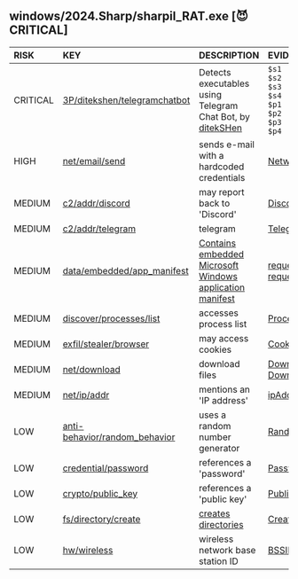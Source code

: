 ## windows/2024.Sharp/sharpil_RAT.exe [😈 CRITICAL]

| RISK | KEY | DESCRIPTION | EVIDENCE |
|:--|:--|:--|:--|
| CRITICAL | [3P/ditekshen/telegramchatbot](https://github.com/ditekshen/detection/blob/e76c93dcdedff04076380ffc60ea54e45b313635/yara/indicator_suspicious.yar#L1293-L1308) | Detects executables using Telegram Chat Bot, by [ditekSHen](https://github.com/ditekshen/detection) | `$s1`<br>`$s2`<br>`$s3`<br>`$s4`<br>`$p1`<br>`$p2`<br>`$p3`<br>`$p4` |
| HIGH | [net/email/send](https://github.com/chainguard-dev/malcontent/blob/main/rules/net/email/send.yara#SMTPClient_Send_creds) | sends e-mail with a hardcoded credentials | [NetworkCredential](https://github.com/search?q=NetworkCredential&type=code) |
| MEDIUM | [c2/addr/discord](https://github.com/chainguard-dev/malcontent/blob/main/rules/c2/addr/discord.yara#discord) | may report back to 'Discord' | [Discord](https://github.com/search?q=Discord&type=code) |
| MEDIUM | [c2/addr/telegram](https://github.com/chainguard-dev/malcontent/blob/main/rules/c2/addr/telegram.yara#telegram) | telegram | [Telegram](https://github.com/search?q=Telegram&type=code) |
| MEDIUM | [data/embedded/app_manifest](https://github.com/chainguard-dev/malcontent/blob/main/rules/data/embedded/app-manifest.yara#app_manifest) | [Contains embedded Microsoft Windows application manifest](https://learn.microsoft.com/en-us/cpp/build/reference/manifestuac-embeds-uac-information-in-manifest?view=msvc-170) | [requestedExecutionLevel](https://github.com/search?q=requestedExecutionLevel&type=code)<br>[requestedPrivileges](https://github.com/search?q=requestedPrivileges&type=code) |
| MEDIUM | [discover/processes/list](https://github.com/chainguard-dev/malcontent/blob/main/rules/discover/processes/list.yara#proclist) | accesses process list | [ProcessList](https://github.com/search?q=ProcessList&type=code) |
| MEDIUM | [exfil/stealer/browser](https://github.com/chainguard-dev/malcontent/blob/main/rules/exfil/stealer/browser.yara#cookies) | may access cookies | [Cookies](https://github.com/search?q=Cookies&type=code) |
| MEDIUM | [net/download](https://github.com/chainguard-dev/malcontent/blob/main/rules/net/download/download.yara#download) | download files | [DownloadString](https://github.com/search?q=DownloadString&type=code)<br>[Downloads](https://github.com/search?q=Downloads&type=code) |
| MEDIUM | [net/ip/addr](https://github.com/chainguard-dev/malcontent/blob/main/rules/net/ip/addr.yara#ip_addr) | mentions an 'IP address' | [ipAddr](https://github.com/search?q=ipAddr&type=code) |
| LOW | [anti-behavior/random_behavior](https://github.com/chainguard-dev/malcontent/blob/main/rules/anti-behavior/random_behavior.yara#random) | uses a random number generator | [Random](https://github.com/search?q=Random&type=code) |
| LOW | [credential/password](https://github.com/chainguard-dev/malcontent/blob/main/rules/credential/password/password.yara#password) | references a 'password' | [Passwords](https://github.com/search?q=Passwords&type=code) |
| LOW | [crypto/public_key](https://github.com/chainguard-dev/malcontent/blob/main/rules/crypto/public_key.yara#public_key) | references a 'public key' | [PublicKey](https://github.com/search?q=PublicKey&type=code) |
| LOW | [fs/directory/create](https://github.com/chainguard-dev/malcontent/blob/main/rules/fs/directory/directory-create.yara#mkdir) | [creates directories](https://man7.org/linux/man-pages/man2/mkdir.2.html) | [CreateDirectory](https://github.com/search?q=CreateDirectory&type=code) |
| LOW | [hw/wireless](https://github.com/chainguard-dev/malcontent/blob/main/rules/hw/wireless.yara#bssid) | wireless network base station ID | [BSSID](https://github.com/search?q=BSSID&type=code) |

